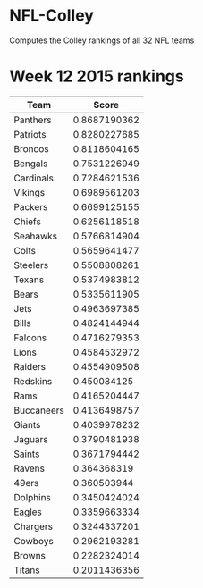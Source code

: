 # NFL-Colley
Computes the Colley rankings of all 32 NFL teams

# Week 12 2015 rankings

| Team       | Score        |
|------------|--------------|
| Panthers   | 0.8687190362 |
| Patriots   | 0.8280227685 |
| Broncos    | 0.8118604165 |
| Bengals    | 0.7531226949 |
| Cardinals  | 0.7284621536 |
| Vikings    | 0.6989561203 |
| Packers    | 0.6699125155 |
| Chiefs     | 0.6256118518 |
| Seahawks   | 0.5766814904 |
| Colts      | 0.5659641477 |
| Steelers   | 0.5508808261 |
| Texans     | 0.5374983812 |
| Bears      | 0.5335611905 |
| Jets       | 0.4963697385 |
| Bills      | 0.4824144944 |
| Falcons    | 0.4716279353 |
| Lions      | 0.4584532972 |
| Raiders    | 0.4554909508 |
| Redskins   | 0.450084125  |
| Rams       | 0.4165204447 |
| Buccaneers | 0.4136498757 |
| Giants     | 0.4039978232 |
| Jaguars    | 0.3790481938 |
| Saints     | 0.3671794442 |
| Ravens     | 0.364368319  |
| 49ers      | 0.360503944  |
| Dolphins   | 0.3450424024 |
| Eagles     | 0.3359663334 |
| Chargers   | 0.3244337201 |
| Cowboys    | 0.2962193281 |
| Browns     | 0.2282324014 |
| Titans     | 0.2011436356 |
